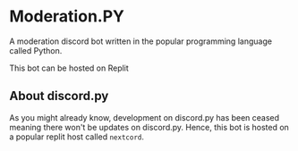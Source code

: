 # Moderation.PY
A moderation discord bot written in the popular programming language called Python.

This bot can be hosted on Replit

## About discord.py
 As you might already know, development on discord.py has been ceased meaning there won't be updates on discord.py. Hence, this bot is hosted on a popular replit host called `nextcord`.
